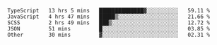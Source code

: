<!--START_SECTION:waka-->

```text
TypeScript   13 hrs 5 mins   ██████████████▓░░░░░░░░░░   59.11 %
JavaScript   4 hrs 47 mins   █████▒░░░░░░░░░░░░░░░░░░░   21.66 %
SCSS         2 hrs 49 mins   ███▒░░░░░░░░░░░░░░░░░░░░░   12.72 %
JSON         51 mins         █░░░░░░░░░░░░░░░░░░░░░░░░   03.85 %
Other        30 mins         ▓░░░░░░░░░░░░░░░░░░░░░░░░   02.31 %
```

<!--END_SECTION:waka-->


<!--
**Leorio21/Leorio21** is a ✨ _special_ ✨ repository because its `README.md` (this file) appears on your GitHub profile.

Here are some ideas to get you started:

- 🔭 I’m currently working on ...
- 🌱 I’m currently learning ...
- 👯 I’m looking to collaborate on ...
- 🤔 I’m looking for help with ...
- 💬 Ask me about ...
- 📫 How to reach me: ...
- 😄 Pronouns: ...
- ⚡ Fun fact: ...
-->
